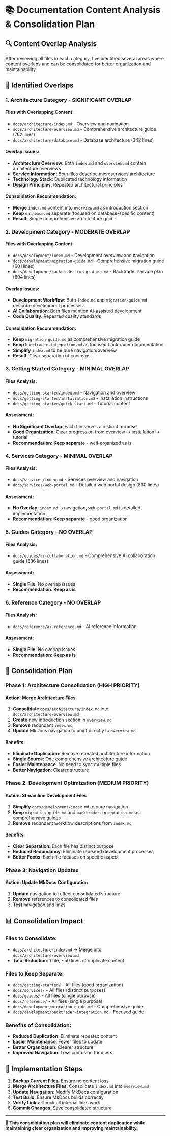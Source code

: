 # 📚 Documentation Content Analysis & Consolidation Plan

## 🔍 **Content Overlap Analysis**

After reviewing all files in each category, I've identified several areas where content overlaps and can be consolidated for better organization and maintainability.

## 🎯 **Identified Overlaps**

### **1. Architecture Category - SIGNIFICANT OVERLAP**

#### **Files with Overlapping Content:**
- `docs/architecture/index.md` - Overview and navigation
- `docs/architecture/overview.md` - Comprehensive architecture guide (762 lines)
- `docs/architecture/database.md` - Database architecture (342 lines)

#### **Overlap Issues:**
- **Architecture Overview**: Both `index.md` and `overview.md` contain architecture overviews
- **Service Information**: Both files describe microservices architecture
- **Technology Stack**: Duplicated technology information
- **Design Principles**: Repeated architectural principles

#### **Consolidation Recommendation:**
- **Merge** `index.md` content into `overview.md` as introduction section
- **Keep** `database.md` separate (focused on database-specific content)
- **Result**: Single comprehensive architecture guide

### **2. Development Category - MODERATE OVERLAP**

#### **Files with Overlapping Content:**
- `docs/development/index.md` - Development overview and navigation
- `docs/development/migration-guide.md` - Comprehensive migration guide (601 lines)
- `docs/development/backtrader-integration.md` - Backtrader service plan (604 lines)

#### **Overlap Issues:**
- **Development Workflow**: Both `index.md` and `migration-guide.md` describe development processes
- **AI Collaboration**: Both files mention AI-assisted development
- **Code Quality**: Repeated quality standards

#### **Consolidation Recommendation:**
- **Keep** `migration-guide.md` as comprehensive migration guide
- **Keep** `backtrader-integration.md` as focused backtrader documentation
- **Simplify** `index.md` to be pure navigation/overview
- **Result**: Clear separation of concerns

### **3. Getting Started Category - MINIMAL OVERLAP**

#### **Files Analysis:**
- `docs/getting-started/index.md` - Navigation and overview
- `docs/getting-started/installation.md` - Installation instructions
- `docs/getting-started/quick-start.md` - Tutorial content

#### **Assessment:**
- **No Significant Overlap**: Each file serves a distinct purpose
- **Good Organization**: Clear progression from overview → installation → tutorial
- **Recommendation**: **Keep separate** - well-organized as is

### **4. Services Category - MINIMAL OVERLAP**

#### **Files Analysis:**
- `docs/services/index.md` - Services overview and navigation
- `docs/services/web-portal.md` - Detailed web portal design (830 lines)

#### **Assessment:**
- **No Overlap**: `index.md` is navigation, `web-portal.md` is detailed implementation
- **Recommendation**: **Keep separate** - good organization

### **5. Guides Category - NO OVERLAP**

#### **Files Analysis:**
- `docs/guides/ai-collaboration.md` - Comprehensive AI collaboration guide (536 lines)

#### **Assessment:**
- **Single File**: No overlap issues
- **Recommendation**: **Keep as is**

### **6. Reference Category - NO OVERLAP**

#### **Files Analysis:**
- `docs/reference/ai-reference.md` - AI reference information

#### **Assessment:**
- **Single File**: No overlap issues
- **Recommendation**: **Keep as is**

## 🎯 **Consolidation Plan**

### **Phase 1: Architecture Consolidation (HIGH PRIORITY)**

#### **Action: Merge Architecture Files**
1. **Consolidate** `docs/architecture/index.md` into `docs/architecture/overview.md`
2. **Create** new introduction section in `overview.md`
3. **Remove** redundant `index.md`
4. **Update** MkDocs navigation to point directly to `overview.md`

#### **Benefits:**
- **Eliminate Duplication**: Remove repeated architecture information
- **Single Source**: One comprehensive architecture guide
- **Easier Maintenance**: No need to sync multiple files
- **Better Navigation**: Clearer structure

### **Phase 2: Development Optimization (MEDIUM PRIORITY)**

#### **Action: Streamline Development Files**
1. **Simplify** `docs/development/index.md` to pure navigation
2. **Keep** `migration-guide.md` and `backtrader-integration.md` as comprehensive guides
3. **Remove** redundant workflow descriptions from `index.md`

#### **Benefits:**
- **Clear Separation**: Each file has distinct purpose
- **Reduced Redundancy**: Eliminate repeated development processes
- **Better Focus**: Each file focuses on specific aspect

### **Phase 3: Navigation Updates**

#### **Action: Update MkDocs Configuration**
1. **Update** navigation to reflect consolidated structure
2. **Remove** references to consolidated files
3. **Test** navigation and links

## 📊 **Consolidation Impact**

### **Files to Consolidate:**
- `docs/architecture/index.md` → Merge into `docs/architecture/overview.md`
- **Total Reduction**: 1 file, ~50 lines of duplicate content

### **Files to Keep Separate:**
- `docs/getting-started/` - All files (good organization)
- `docs/services/` - All files (distinct purposes)
- `docs/guides/` - All files (single purpose)
- `docs/reference/` - All files (single purpose)
- `docs/development/migration-guide.md` - Comprehensive guide
- `docs/development/backtrader-integration.md` - Focused guide

### **Benefits of Consolidation:**
- **Reduced Duplication**: Eliminate repeated content
- **Easier Maintenance**: Fewer files to update
- **Better Organization**: Clearer structure
- **Improved Navigation**: Less confusion for users

## 🚀 **Implementation Steps**

1. **Backup Current Files**: Ensure no content loss
2. **Merge Architecture Files**: Consolidate `index.md` into `overview.md`
3. **Update Navigation**: Modify MkDocs configuration
4. **Test Build**: Ensure MkDocs builds correctly
5. **Verify Links**: Check all internal links work
6. **Commit Changes**: Save consolidated structure

---

**🎯 This consolidation plan will eliminate content duplication while maintaining clear organization and improving maintainability.**
